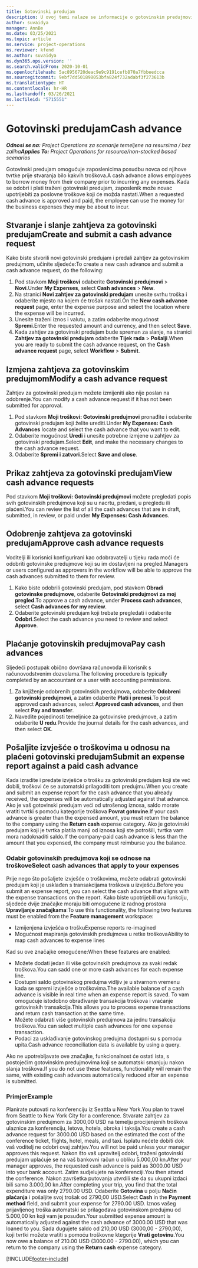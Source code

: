 ```yaml
---
title: Gotovinski predujam
description: U ovoj temi nalaze se informacije o gotovinskim predujmovima.
author: suvaidya
manager: AnnBe
ms.date: 03/25/2021
ms.topic: article
ms.service: project-operations
ms.reviewer: kfend
ms.author: suvaidya
ms.dyn365.ops.version: ''
ms.search.validFrom: 2020-10-01
ms.openlocfilehash: 5ac8956720deac9e9c9191cefb870a7fbbeedcca
ms.sourcegitcommit: 9ebf7dd501898053bfa824f732adabf3f273613b
ms.translationtype: HT
ms.contentlocale: hr-HR
ms.lasthandoff: 03/26/2021
ms.locfileid: "5715551"
---
```

# <a name="cash-advance"></a><span data-ttu-id="0bc49-103">Gotovinski predujam</span><span class="sxs-lookup"><span data-stu-id="0bc49-103">Cash advance</span></span>

<span data-ttu-id="0bc49-104">_**Odnosi se na:** Project Operations za scenarije temeljene na resursima / bez zaliha_</span><span class="sxs-lookup"><span data-stu-id="0bc49-104">_**Applies To:** Project Operations for resource/non-stocked based scenarios_</span></span>

<span data-ttu-id="0bc49-105">Gotovinski predujam omogućuje zaposlenicima posudbu novca od njihove tvrtke prije stvaranja bilo kakvih troškova.</span><span class="sxs-lookup"><span data-stu-id="0bc49-105">A cash advance allows employees to borrow money from their company prior to incurring any expenses.</span></span> <span data-ttu-id="0bc49-106">Kada se odobri i plati traženi gotovinski predujam, zaposlenik može novac upotrijebiti za poslovne troškove koji će možda nastati.</span><span class="sxs-lookup"><span data-stu-id="0bc49-106">When a requested cash advance is approved and paid, the employee can use the money for the business expenses they may be about to incur.</span></span> 

## <a name="create-and-submit-a-cash-advance-request"></a><span data-ttu-id="0bc49-107">Stvaranje i slanje zahtjeva za gotovinski predujam</span><span class="sxs-lookup"><span data-stu-id="0bc49-107">Create and submit a cash advance request</span></span>
<span data-ttu-id="0bc49-108">Kako biste stvorili novi gotovinski predujam i predali zahtjev za gotovinskim predujmom, učinite sljedeće:</span><span class="sxs-lookup"><span data-stu-id="0bc49-108">To create a new cash advance and submit a cash advance request, do the following:</span></span> 

1. <span data-ttu-id="0bc49-109">Pod stavkom **Moji troškovi** odaberite **Gotovinski predujmovi** > **Novi**.</span><span class="sxs-lookup"><span data-stu-id="0bc49-109">Under **My Expenses**, select **Cash advances** > **New**.</span></span> 
2. <span data-ttu-id="0bc49-110">Na stranici **Novi zahtjev za gotovinski predujam** unesite svrhu troška i odaberite mjesto na kojem će trošak nastati.</span><span class="sxs-lookup"><span data-stu-id="0bc49-110">On the **New cash advance request** page, enter the expense purpose and select the location where the expense will be incurred.</span></span>
3. <span data-ttu-id="0bc49-111">Unesite traženi iznos i valutu, a zatim odaberite mogućnost **Spremi**.</span><span class="sxs-lookup"><span data-stu-id="0bc49-111">Enter the requested amount and currency, and then select **Save**.</span></span> 
4. <span data-ttu-id="0bc49-112">Kada zahtjev za gotovinski predujam bude spreman za slanje, na stranici **Zahtjev za gotovinski predujam** odaberite **Tijek rada** > **Pošalji**.</span><span class="sxs-lookup"><span data-stu-id="0bc49-112">When you are ready to submit the cash advance request, on the **Cash advance request** page, select **Workflow** > **Submit**.</span></span>

## <a name="modify-a-cash-advance-request"></a><span data-ttu-id="0bc49-113">Izmjena zahtjeva za gotovinskim predujmom</span><span class="sxs-lookup"><span data-stu-id="0bc49-113">Modify a cash advance request</span></span>

<span data-ttu-id="0bc49-114">Zahtjev za gotovinski predujam možete izmijeniti ako nije poslan na odobrenje.</span><span class="sxs-lookup"><span data-stu-id="0bc49-114">You can modify a cash advance request if it has not been submitted for approval.</span></span>

1. <span data-ttu-id="0bc49-115">Pod stavkom **Moji troškovi: Gotovinski predujmovi** pronađite i odaberite gotovinski predujam koji želite urediti.</span><span class="sxs-lookup"><span data-stu-id="0bc49-115">Under **My Expenses: Cash Advances** locate and select the cash advance that you want to edit.</span></span>
2. <span data-ttu-id="0bc49-116">Odaberite mogućnost **Uredi** i unesite potrebne izmjene u zahtjev za gotovinski predujam.</span><span class="sxs-lookup"><span data-stu-id="0bc49-116">Select **Edit**, and make the necessary changes to the cash advance request.</span></span> 
3. <span data-ttu-id="0bc49-117">Odaberite **Spremi i zatvori**.</span><span class="sxs-lookup"><span data-stu-id="0bc49-117">Select **Save and close**.</span></span>


## <a name="view-cash-advance-requests"></a><span data-ttu-id="0bc49-118">Prikaz zahtjeva za gotovinski predujam</span><span class="sxs-lookup"><span data-stu-id="0bc49-118">View cash advance requests</span></span>
<span data-ttu-id="0bc49-119">Pod stavkom **Moji troškovi: Gotovinski predujmovi** možete pregledati popis svih gotovinskih predujmova koji su u nacrtu, predani, u pregledu ili plaćeni.</span><span class="sxs-lookup"><span data-stu-id="0bc49-119">You can review the list of all the cash advances that are in draft, submitted, in review, or paid under **My Expenses: Cash Advances**.</span></span> 

## <a name="approve-cash-advance-requests"></a><span data-ttu-id="0bc49-120">Odobrenje zahtjeva za gotovinski predujam</span><span class="sxs-lookup"><span data-stu-id="0bc49-120">Approve cash advance requests</span></span>

<span data-ttu-id="0bc49-121">Voditelji ili korisnici konfigurirani kao odobravatelji u tijeku rada moći će odobriti gotovinske predujmove koji su im dostavljeni na pregled.</span><span class="sxs-lookup"><span data-stu-id="0bc49-121">Managers or users configured as approvers in the workflow will be able to approve the cash advances submitted to them for review.</span></span> 

1. <span data-ttu-id="0bc49-122">Kako biste odobrili gotovinski predujam, pod stavkom **Obradi gotovinske predujmove**, odaberite **Gotovinski predujmovi za moj pregled**.</span><span class="sxs-lookup"><span data-stu-id="0bc49-122">To approve a cash advance, under **Process cash advances**, select **Cash advances for my review**.</span></span>
2. <span data-ttu-id="0bc49-123">Odaberite gotovinski predujam koji trebate pregledati i odaberite **Odobri**.</span><span class="sxs-lookup"><span data-stu-id="0bc49-123">Select the cash advance you need to review and select **Approve**.</span></span>  

## <a name="pay-cash-advances"></a><span data-ttu-id="0bc49-124">Plaćanje gotovinskih predujmova</span><span class="sxs-lookup"><span data-stu-id="0bc49-124">Pay cash advances</span></span> 
<span data-ttu-id="0bc49-125">Sljedeći postupak obično dovršava računovođa ili korisnik s računovodstvenim dozvolama.</span><span class="sxs-lookup"><span data-stu-id="0bc49-125">The following procedure is typically completed by an accountant or a user with accounting permissions.</span></span>

1. <span data-ttu-id="0bc49-126">Za knjiženje odobrenih gotovinskih predujmova, odaberite **Odobreni gotovinski predujmovi**, a zatim odaberite **Plati i prenesi**.</span><span class="sxs-lookup"><span data-stu-id="0bc49-126">To post approved cash advances, select **Approved cash advances**, and then select **Pay and transfer**.</span></span>  
2. <span data-ttu-id="0bc49-127">Navedite pojedinosti temeljnice za gotovinske predujmove, a zatim odaberite **U redu**.</span><span class="sxs-lookup"><span data-stu-id="0bc49-127">Provide the journal details for the cash advances, and then select **OK**.</span></span> 

## <a name="submit-an-expense-report-against-a-paid-cash-advance"></a><span data-ttu-id="0bc49-128">Pošaljite izvješće o troškovima u odnosu na plaćeni gotovinski predujam</span><span class="sxs-lookup"><span data-stu-id="0bc49-128">Submit an expense report against a paid cash advance</span></span> 

<span data-ttu-id="0bc49-129">Kada izradite i predate izvješće o trošku za gotovinski predujam koji ste već dobili, troškovi će se automatski prilagoditi tom predujmu.</span><span class="sxs-lookup"><span data-stu-id="0bc49-129">When you create and submit an expense report for the cash advance that you already received, the expenses will be automatically adjusted against that advance.</span></span> <span data-ttu-id="0bc49-130">Ako je vaš gotovinski predujam veći od utrošenog iznosa, saldo morate vratiti tvrtki s pomoću kategorije troškova **Povrat gotovine**.</span><span class="sxs-lookup"><span data-stu-id="0bc49-130">If your cash advance is greater than the expensed amount, you must return the balance to the company using the **Return cash** expense category.</span></span> <span data-ttu-id="0bc49-131">Ako je gotovinski predujam koji je tvrtka platila manji od iznosa koji ste potrošili, tvrtka vam mora nadoknaditi saldo.</span><span class="sxs-lookup"><span data-stu-id="0bc49-131">If the company-paid cash advance is less than the amount that you expensed, the company must reimburse you the balance.</span></span> 

### <a name="select-cash-advances-that-apply-to-your-expenses"></a><span data-ttu-id="0bc49-132">Odabir gotovinskih predujmova koji se odnose na troškove</span><span class="sxs-lookup"><span data-stu-id="0bc49-132">Select cash advances that apply to your expenses</span></span>
<span data-ttu-id="0bc49-133">Prije nego što pošaljete izvješće o troškovima, možete odabrati gotovinski predujam koji je usklađen s transakcijama troškova u izvješću.</span><span class="sxs-lookup"><span data-stu-id="0bc49-133">Before you submit an expense report, you can select the cash advance that aligns with the expense transactions on the report.</span></span> <span data-ttu-id="0bc49-134">Kako biste upotrijebili ovu funkciju, sljedeće dvije značajke moraju biti omogućene iz radnog prostora **Upravljanje značajkama**:</span><span class="sxs-lookup"><span data-stu-id="0bc49-134">To use this functionality, the following two features must be enabled from the **Feature management** workspace:</span></span>

  - <span data-ttu-id="0bc49-135">Izmijenjena izvješća o trošku</span><span class="sxs-lookup"><span data-stu-id="0bc49-135">Expense reports re-imagined</span></span>
  - <span data-ttu-id="0bc49-136">Mogućnost mapiranja gotovinskih predujmova u retke troškova</span><span class="sxs-lookup"><span data-stu-id="0bc49-136">Ability to map cash advances to expense lines</span></span>
 
 <span data-ttu-id="0bc49-137">Kad su ove značajke omogućene:</span><span class="sxs-lookup"><span data-stu-id="0bc49-137">When these features are enabled:</span></span>
 
  - <span data-ttu-id="0bc49-138">Možete dodati jedan ili više gotovinskih predujmova za svaki redak troškova.</span><span class="sxs-lookup"><span data-stu-id="0bc49-138">You can sadd one or more cash advances for each expense line.</span></span>
  - <span data-ttu-id="0bc49-139">Dostupni saldo gotovinskog predujma vidljiv je u stvarnom vremenu kada se spremi izvješće o troškovima.</span><span class="sxs-lookup"><span data-stu-id="0bc49-139">The available balance of a cash advance is visible in real time when an expense report is saved.</span></span> <span data-ttu-id="0bc49-140">To vam omogućuje istodobno obrađivanje transakcija troškova i vraćanje gotovinskih transakcija.</span><span class="sxs-lookup"><span data-stu-id="0bc49-140">This allows you to process expense transactions and return cash transaction at the same time.</span></span>
  - <span data-ttu-id="0bc49-141">Možete odabrati više gotovinskih predujmova za jednu transakciju troškova.</span><span class="sxs-lookup"><span data-stu-id="0bc49-141">You can select multiple cash advances for one expense transaction.</span></span>
  - <span data-ttu-id="0bc49-142">Podaci za usklađivanje gotovinskog predujma dostupni su s pomoću upita.</span><span class="sxs-lookup"><span data-stu-id="0bc49-142">Cash advance reconciliation data is available by using a query.</span></span> 
 
<span data-ttu-id="0bc49-143">Ako ne upotrebljavate ove značajke, funkcionalnost će ostati ista, s postojećim gotovinskim predujmovima koji se automatski smanjuju nakon slanja troškova.</span><span class="sxs-lookup"><span data-stu-id="0bc49-143">If you do not use these features, functionality will remain the same, with existing cash advances automatically reduced after an expense is submitted.</span></span>

### <a name="example"></a><span data-ttu-id="0bc49-144">Primjer</span><span class="sxs-lookup"><span data-stu-id="0bc49-144">Example</span></span> 
<span data-ttu-id="0bc49-145">Planirate putovati na konferenciju iz Seattla u New York.</span><span class="sxs-lookup"><span data-stu-id="0bc49-145">You plan to travel from Seattle to New York City for a conference.</span></span> <span data-ttu-id="0bc49-146">Stvarate zahtjev za gotovinskim predujmom za 3000,00 USD na temelju procijenjenih troškova ulaznice za konferenciju, letova, hotela, obroka i taksija.</span><span class="sxs-lookup"><span data-stu-id="0bc49-146">You create a cash advance request for 3000.00 USD based on the estimated the cost of the conference ticket, flights, hotel, meals, and taxi.</span></span> <span data-ttu-id="0bc49-147">Isplatu nećete dobiti dok vaš voditelj ne odobri ovaj zahtjev.</span><span class="sxs-lookup"><span data-stu-id="0bc49-147">You will not be paid unless your manager approves this request.</span></span> <span data-ttu-id="0bc49-148">Nakon što vaš upravitelj odobri, traženi gotovinski predujam uplaćuje se na vaš bankovni račun u obliku 5.000,00 kn.</span><span class="sxs-lookup"><span data-stu-id="0bc49-148">After your manager approves, the requested cash advance is paid as 3000.00 USD into your bank account.</span></span> <span data-ttu-id="0bc49-149">Zatim sudjelujete na konferenciji.</span><span class="sxs-lookup"><span data-stu-id="0bc49-149">You then attend the conference.</span></span> <span data-ttu-id="0bc49-150">Nakon završetka putovanja utvrdili ste da su ukupni izdaci bili samo 3.000,00 kn.</span><span class="sxs-lookup"><span data-stu-id="0bc49-150">After completing your trip, you find that the total expenditure was only 2790.00 USD.</span></span> <span data-ttu-id="0bc49-151">Odaberite **Gotovina** u polju **Način plaćanja** i pošaljite svoj trošak od 2790,00 USD.</span><span class="sxs-lookup"><span data-stu-id="0bc49-151">Select **Cash** in the **Payment method** field, and submit your expense for 2790.00 USD.</span></span> <span data-ttu-id="0bc49-152">Iznos vašeg prijavljenog troška automatski se prilagođava gotovinskom predujmu od 5.000,00 kn koji vam je posuđen.</span><span class="sxs-lookup"><span data-stu-id="0bc49-152">Your submitted expense amount is automatically adjusted against the cash advance of 3000.00 USD that was loaned to you.</span></span> <span data-ttu-id="0bc49-153">Sada dugujete saldo od 210,00 USD (3000,00 - 2790,00), koji tvrtki možete vratiti s pomoću troškovne ktegorije **Vrati gotovinu**.</span><span class="sxs-lookup"><span data-stu-id="0bc49-153">You now owe a balance of 210.00 USD (3000.00 - 2790.00), which you can return to the company using the **Return cash** expense category.</span></span>



[!INCLUDE[footer-include](../includes/footer-banner.md)]
